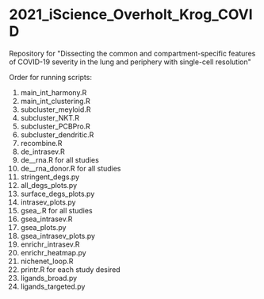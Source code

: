 # 2021_iScience_Overholt_Krog_COVID
Repository for "Dissecting the common and compartment-specific features of COVID-19 severity in the lung and periphery with single-cell resolution"

Order for running scripts:
1.	main_int_harmony.R
2.	main_int_clustering.R
3.	subcluster_meyloid.R
4.	subcluster_NKT.R
5.	subcluster_PCBPro.R
6.	subcluster_dendritic.R
7.	recombine.R
8.	de_intrasev.R
9.	de_<study>_rna.R for all studies
10.	de_<study>_rna_donor.R for all studies
11.	stringent_degs.py
12.	all_degs_plots.py
13.	surface_degs_plots.py
14.	intrasev_plots.py
15.	gsea_<study>.R for all studies
16.	gsea_intrasev.R
17.	gsea_plots.py
18.	gsea_intrasev_plots.py
19.	enrichr_intrasev.R
20.	enrichr_heatmap.py
21.	nichenet_loop.R
22.	printr.R for each study desired
23.	ligands_broad.py
24.	ligands_targeted.py
